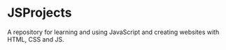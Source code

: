 # JSProjects

A repository for learning and using JavaScript and creating websites with HTML, CSS and JS.
